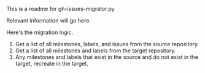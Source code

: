 This is a readme for gh-issues-migrator.py

Relevant information will go here.

Here's the migration logic.

1) Get a list of all milestones, labels, and issues from the source repository.
2) Get a list of all milestones and labels from the target repository.
3) Any milestones and labels that exist in the source and do not exist in the
target, recreate in the target.